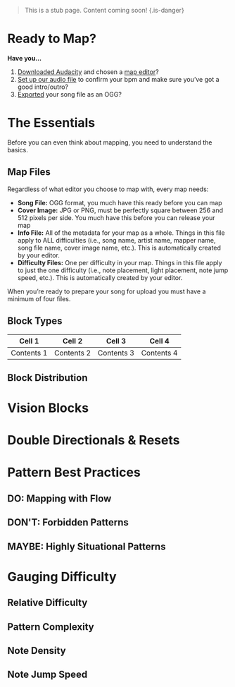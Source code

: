<!-- TITLE: Basic Mapping -->
<!-- SUBTITLE: A quick summary of Basic Mapping -->

> This is a stub page. Content coming soon!
{.is-danger}
# Ready to Map?
**Have you…**
1. [Downloaded Audacity](https://www.audacityteam.org/) and chosen a [map editor](/mapping#map-editing-resources)?
2. [Set up our audio file](/mapping/basic-audio) to confirm your bpm and make sure you’ve got a good intro/outro?
3. [Exported](/mapping/basic-audio#exporting) your song file as an OGG?
# The Essentials
Before you can even think about mapping, you need to understand the basics.
## Map Files
Regardless of what editor you choose to map with, every map needs:

* **Song File:** OGG format, you much have this ready before you can map
* **Cover Image:** JPG or PNG, must be perfectly square between 256 and 512 pixels per side. You much have this before you can release your map
* **Info File:** All of the metadata for your map as a whole. Things in this file apply to ALL difficulties (i.e., song name, artist name, mapper name, song file name, cover image name, etc.). This is automatically created by your editor.
* **Difficulty Files:** One per difficulty in your map. Things in this file apply to just the one difficulty (i.e., note placement, light placement, note jump speed, etc.). This is automatically created by your editor.

When you’re ready to prepare your song for upload you must have a minimum of four files.
## Block Types
Cell 1 | Cell 2 | Cell 3 | Cell 4
-------------- | -------------- | -------------- | --------------
Contents 1 | Contents 2 | Contents 3 | Contents 4

## Block Distribution
# Vision Blocks
# Double Directionals & Resets
# Pattern Best Practices
## DO: Mapping with Flow
## DON'T: Forbidden Patterns
## MAYBE: Highly Situational Patterns
# Gauging Difficulty
## Relative Difficulty
## Pattern Complexity
## Note Density
## Note Jump Speed
